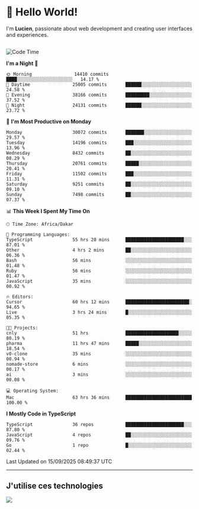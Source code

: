 # 👋 Hello World!

I'm **Lucien**, passionate about web development and creating user interfaces and experiences.

##

<!--START_SECTION:waka-->
![Code Time](http://img.shields.io/badge/Code%20Time-3%2C744%20hrs%2031%20mins-blue)

**I'm a Night 🦉** 

```text
🌞 Morning                14410 commits       ████░░░░░░░░░░░░░░░░░░░░░   14.17 % 
🌆 Daytime                25005 commits       ██████░░░░░░░░░░░░░░░░░░░   24.58 % 
🌃 Evening                38166 commits       █████████░░░░░░░░░░░░░░░░   37.52 % 
🌙 Night                  24131 commits       ██████░░░░░░░░░░░░░░░░░░░   23.72 % 
```
📅 **I'm Most Productive on Monday** 

```text
Monday                   30072 commits       ███████░░░░░░░░░░░░░░░░░░   29.57 % 
Tuesday                  14196 commits       ███░░░░░░░░░░░░░░░░░░░░░░   13.96 % 
Wednesday                8432 commits        ██░░░░░░░░░░░░░░░░░░░░░░░   08.29 % 
Thursday                 20761 commits       █████░░░░░░░░░░░░░░░░░░░░   20.41 % 
Friday                   11502 commits       ███░░░░░░░░░░░░░░░░░░░░░░   11.31 % 
Saturday                 9251 commits        ██░░░░░░░░░░░░░░░░░░░░░░░   09.10 % 
Sunday                   7498 commits        ██░░░░░░░░░░░░░░░░░░░░░░░   07.37 % 
```


📊 **This Week I Spent My Time On** 

```text
🕑︎ Time Zone: Africa/Dakar

💬 Programming Languages: 
TypeScript               55 hrs 20 mins      ██████████████████████░░░   87.01 % 
Other                    4 hrs 2 mins        ██░░░░░░░░░░░░░░░░░░░░░░░   06.36 % 
Bash                     56 mins             ░░░░░░░░░░░░░░░░░░░░░░░░░   01.48 % 
Ruby                     56 mins             ░░░░░░░░░░░░░░░░░░░░░░░░░   01.47 % 
JavaScript               35 mins             ░░░░░░░░░░░░░░░░░░░░░░░░░   00.92 % 

🔥 Editors: 
Cursor                   60 hrs 12 mins      ████████████████████████░   94.65 % 
Live                     3 hrs 24 mins       █░░░░░░░░░░░░░░░░░░░░░░░░   05.35 % 

🐱‍💻 Projects: 
cnly                     51 hrs              ████████████████████░░░░░   80.19 % 
pharma                   11 hrs 47 mins      █████░░░░░░░░░░░░░░░░░░░░   18.54 % 
v0-clone                 35 mins             ░░░░░░░░░░░░░░░░░░░░░░░░░   00.94 % 
nomade-store             6 mins              ░░░░░░░░░░░░░░░░░░░░░░░░░   00.17 % 
ai                       3 mins              ░░░░░░░░░░░░░░░░░░░░░░░░░   00.08 % 

💻 Operating System: 
Mac                      63 hrs 36 mins      █████████████████████████   100.00 % 
```

**I Mostly Code in TypeScript** 

```text
TypeScript               36 repos            ██████████████████████░░░   87.80 % 
JavaScript               4 repos             ██░░░░░░░░░░░░░░░░░░░░░░░   09.76 % 
Go                       1 repo              █░░░░░░░░░░░░░░░░░░░░░░░░   02.44 % 
```




 Last Updated on 15/09/2025 08:49:37 UTC
<!--END_SECTION:waka-->
---

## J'utilise ces technologies

<p align="left">
  <a href="https://skillicons.dev">
    <img src="https://skillicons.dev/icons?i=ts,js,go,ruby,css,scss,tailwind,react,vite,nextjs,docker,figma,ableton" />
  </a>
</p>

